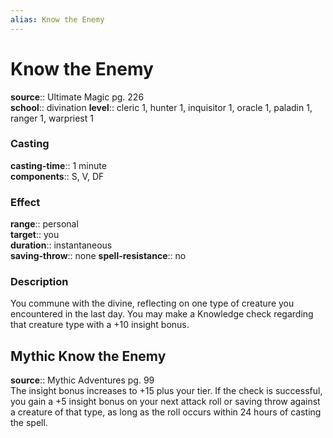 ```yaml
---
alias: Know the Enemy
---
```


# Know the Enemy 

**source**:: Ultimate Magic pg. 226  
**school**:: divination
**level**:: cleric 1, hunter 1, inquisitor 1, oracle 1, paladin 1, ranger 1, warpriest 1

### Casting 

**casting-time**:: 1 minute  
**components**:: S, V, DF

### Effect 

**range**:: personal  
**target**:: you  
**duration**:: instantaneous  
**saving-throw**:: none
**spell-resistance**:: no

### Description 

You commune with the divine, reflecting on one type of creature you encountered in the last day. You may make a Knowledge check regarding that creature type with a +10 insight bonus.

## Mythic Know the Enemy 

**source**:: Mythic Adventures pg. 99  
The insight bonus increases to +15 plus your tier. If the check is successful, you gain a +5 insight bonus on your next attack roll or saving throw against a creature of that type, as long as the roll occurs within 24 hours of casting the spell.
